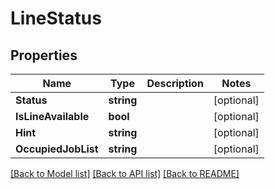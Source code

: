 # LineStatus

## Properties

Name | Type | Description | Notes
------------ | ------------- | ------------- | -------------
**Status** | **string** |  | [optional] 
**IsLineAvailable** | **bool** |  | [optional] 
**Hint** | **string** |  | [optional] 
**OccupiedJobList** | **string** |  | [optional] 

[[Back to Model list]](../README.md#documentation-for-models) [[Back to API list]](../README.md#documentation-for-api-endpoints) [[Back to README]](../README.md)


